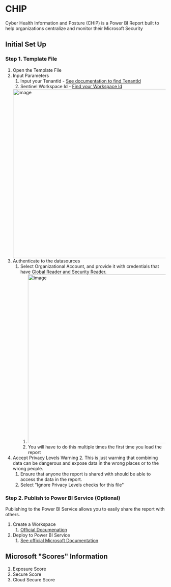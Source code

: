 # CHIP
Cyber Health Information and Posture (CHIP) is a Power BI Report built to help organizations centralize and monitor their Microsoft Security

## Initial Set Up
### Step 1. Template File
1. Open the Template File
1. Input Parameters
   1. Input your TenantId - [See documentation to find TenantId](https://learn.microsoft.com/en-us/azure/active-directory/fundamentals/active-directory-how-to-find-tenant)
   1. Sentinel Workspace Id - [Find your Workspace Id](https://learn.microsoft.com/en-us/azure/sentinel/create-custom-connector#find-your-workspace-id-and-key)
   <img width="531" alt="image" src="https://user-images.githubusercontent.com/106833847/232038579-558982e5-0233-4a21-8f74-56b1accad1ee.png">
1. Authenticate to the datasources
   1. Select Organizational Account, and provide it with credentials that have Global Reader and Security Reader.
      1. <img width="530" alt="image" src="https://user-images.githubusercontent.com/106833847/232039266-560d93e4-025c-4f67-9b4e-22347fe9045c.png">
      2. You will have to do this multiple times the first time you load the report
  1. Accept Privacy Levels Warning
      2. This is just warning that combining data can be dangerous and expose data in the wrong places or to the wrong people.
      1. Ensure that anyone the report is shared with should be able to access the data in the report.
      1. Select "Ignore Privacy Levels checks for this file"

### Step 2. Publish to Power BI Service (Optional)

Publishing to the Power BI Service allows you to easily share the report with others.
1. Create a Workspace
   1. [Official Documenation](https://learn.microsoft.com/en-us/power-bi/collaborate-share/service-create-the-new-workspaces#create-a-workspace)
1. Deploy to Power BI Service
   1. [See official Microsoft Documentation](https://learn.microsoft.com/en-us/power-bi/create-reports/desktop-upload-desktop-files#to-publish-a-power-bi-desktop-dataset-and-reports)

## Microsoft "Scores" Information

1. Exposure Score
2. Secure Score
3. Cloud Secure Score


